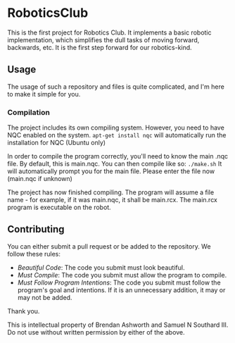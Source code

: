 RoboticsClub
========

This is the first project for Robotics Club. It implements a basic robotic implementation, which simplifies the dull tasks of moving forward, backwards, etc. It is the first step forward for our robotics-kind.

## Usage
The usage of such a repository and files is quite complicated, and I'm here to make it simple for you.

### Compilation
The project includes its own compiling system. However, you need to have NQC enabled on the system.
`apt-get install nqc` will automatically run the installation for NQC (Ubuntu only)

In order to compile the program correctly, you'll need to know the main .nqc file. By default, this is main.nqc.
You can then compile like so:
`./make.sh`
It will automatically prompt you for the main file. Please enter the file now (main.nqc if unknown)

The project has now finished compiling. The program will assume a file name - for example, if it was main.nqc, it shall be main.rcx. The main.rcx program is executable on the robot.

## Contributing
You can either submit a pull request or be added to the repository. We follow these rules:

- *Beautiful Code*: The code you submit must look beautiful.
- *Must Compile*: The code you submit must allow the program to compile.
- *Must Follow Program Intentions*: The code you submit must follow the program's goal and intentions. If it is an unnecessary addition, it may or may not be added.

Thank you.

This is intellectual property of Brendan Ashworth and Samuel N Southard III.  Do not use without written permission by either of the above.
